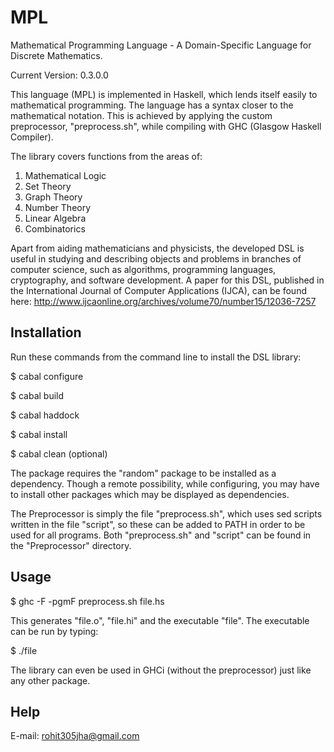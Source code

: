 MPL
===

Mathematical Programming Language - A Domain-Specific Language for Discrete Mathematics.

Current Version: 0.3.0.0

This language (MPL) is implemented in Haskell, which lends itself easily to mathematical programming. The language has a syntax closer to the mathematical notation. This is achieved by applying the custom preprocessor, "preprocess.sh", while compiling with GHC (Glasgow Haskell Compiler).

The library covers functions from the areas of:

1. Mathematical Logic
2. Set Theory
3. Graph Theory
4. Number Theory
5. Linear Algebra
6. Combinatorics

Apart from aiding mathematicians and physicists, the developed DSL is useful in studying and describing objects and problems in branches of computer science, such as algorithms, programming languages, cryptography, and software development. A paper for this DSL, published in the International Journal of Computer Applications (IJCA), can be found here: http://www.ijcaonline.org/archives/volume70/number15/12036-7257

Installation
------------

Run these commands from the command line to install the DSL library:

$ cabal configure

$ cabal build

$ cabal haddock

$ cabal install

$ cabal clean (optional)

The package requires the "random" package to be installed as a dependency. Though a remote possibility, while configuring, you may have to install other packages which may be displayed as dependencies.

The Preprocessor is simply the file "preprocess.sh", which uses sed scripts written in the file "script", so these can be added to PATH in order to be used for all programs. Both "preprocess.sh" and "script" can be found in the "Preprocessor" directory.

Usage
-----

$ ghc -F -pgmF preprocess.sh file.hs

This generates "file.o", "file.hi" and the executable "file". The executable can be run by typing:

$ ./file

The library can even be used in GHCi (without the preprocessor) just like any other package.

Help
----

E-mail: rohit305jha@gmail.com
